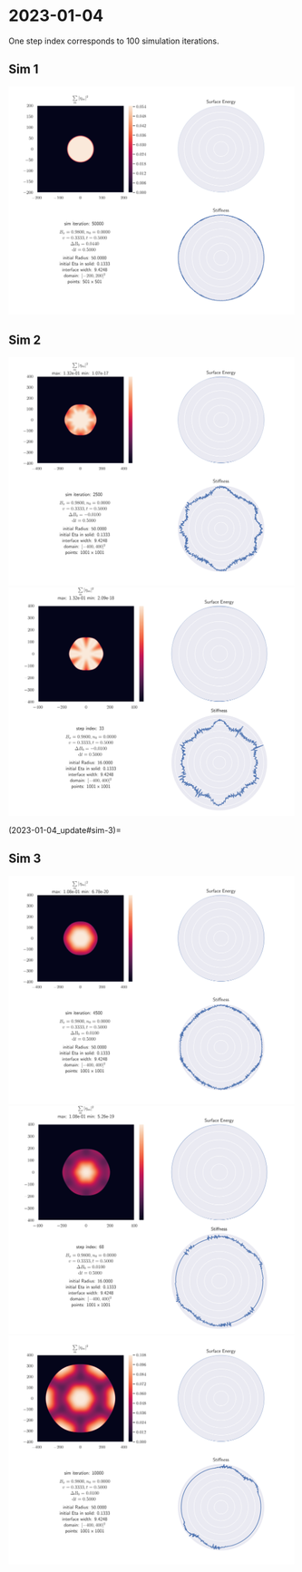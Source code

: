 # 2023-01-04

One step index corresponds to 100 simulation iterations.

## Sim 1

![](../figures/2023-01-04_03_5000.png)

## Sim 2

![](../figures/2023-01-04_01_2500.png)
![](../figures/2023-01-04_fft_02_db0m0.01.png)

(2023-01-04_update#sim-3)=
## Sim 3

![](../figures/2023-01-04_2_4500.png)
![](../figures/2023-01-04_fft_01_db00.01.png)
![](../figures/2023-01-04_2_10000.png)
